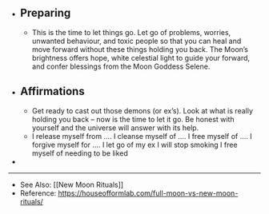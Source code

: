 - ## Preparing
	- This is the time to let things go. Let go of problems, worries, unwanted
	   behaviour, and toxic people so that you can heal and move forward 
	  without these things holding you back. The Moon’s brightness offers 
	  hope, white celestial light to guide your forward, and confer blessings 
	  from the Moon Goddess Selene.
- ## Affirmations
	- Get ready to cast out those demons (or ex’s). Look at what is really holding you back – now is the time to let it go. Be honest with yourself and the universe will answer with its help.
	- I release myself from ….
	    I cleanse myself of ….
	    I free myself of ….
	    I forgive myself for ….
	    I let go of my ex
	    I will stop smoking
	    I free myself of needing to be liked
-
- ---
- See Also: [[New Moon Rituals]]
- Reference: https://houseofformlab.com/full-moon-vs-new-moon-rituals/